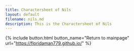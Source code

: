```yaml
---
title: Charactersheet of Nils
layout: default
filename: nils.md
description: This is the Charactersheet of Nils
---
```

{% include button.html button_name="Return to mainpage" url="https://floridaman779.github.io/" %}

